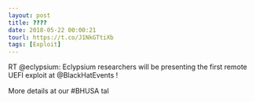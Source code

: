 ```yaml
---
layout: post
title: ????
date: 2018-05-22 00:00:21
tourl: https://t.co/J1NkGTtiXb
tags: [Exploit]
---
```

RT @eclypsium: Eclypsium researchers will be presenting the first remote UEFI exploit at @BlackHatEvents ! 

More details at our #BHUSA tal